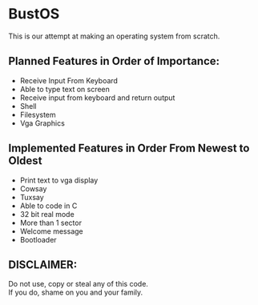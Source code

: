 # BustOS
This is our attempt at making an operating system from scratch.
## Planned Features in Order of Importance:
- Receive Input From Keyboard
- Able to type text on screen
- Receive input from keyboard and return output
- Shell
- Filesystem
- Vga Graphics
## Implemented Features in Order From Newest to Oldest
- Print text to vga display
- Cowsay
- Tuxsay
- Able to code in C  
- 32 bit real mode  
- More than 1 sector  
- Welcome message  
- Bootloader
## DISCLAIMER:
Do not use, copy or steal any of this code. <br>
If you do, shame on you and your family.

